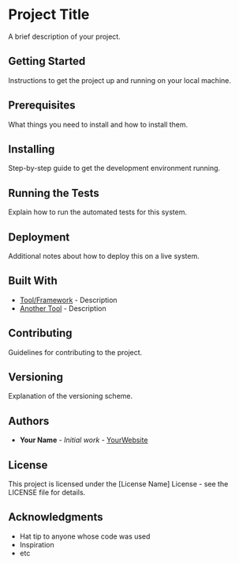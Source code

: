# Project Title

A brief description of your project.

## Getting Started

Instructions to get the project up and running on your local machine.

## Prerequisites

What things you need to install and how to install them.

## Installing

Step-by-step guide to get the development environment running.

## Running the Tests

Explain how to run the automated tests for this system.

## Deployment

Additional notes about how to deploy this on a live system.

## Built With

- [Tool/Framework](https://example.com) - Description
- [Another Tool](https://example.com) - Description

## Contributing

Guidelines for contributing to the project.

## Versioning

Explanation of the versioning scheme.

## Authors

- **Your Name** - *Initial work* - [YourWebsite](https://example.com)

## License

This project is licensed under the [License Name] License - see the LICENSE file for details.

## Acknowledgments

- Hat tip to anyone whose code was used
- Inspiration
- etc


